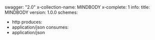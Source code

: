 swagger: "2.0"
x-collection-name: MINDBODY
x-complete: 1
info:
  title: MINDBODY
  version: 1.0.0
schemes:
- http
produces:
- application/json
consumes:
- application/json
